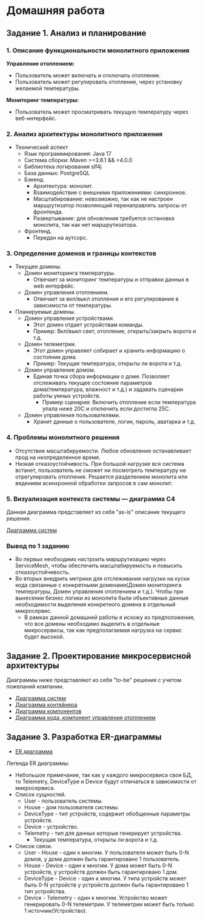 # Домашняя работа

## Задание 1. Анализ и планирование

### 1. Описание функциональности монолитного приложения

**Управление отоплением:**

- Пользователь может включать и отключать отопление.
- Пользователь может регулировать отопление, через установку желаемой температуры.

**Мониторинг температуры:**

- Пользователь может просматривать текущую температуру через веб-интерфейс.

### 2. Анализ архитектуры монолитного приложения

- Технический аспект
  - Язык программирования: Java 17
  - Система сборки: Maven >=3.8.1 && <4.0.0
  - Библиотека логирования slf4j
  - База данных: PostgreSQL
  - Бэкенд.
    - Архитектура: монолит.
    - Взаимодействие с внешними приложениями: синхронное.
    - Масштабирование: невозможно, так как не настроен маршрутизатор позволяющий перенаправлять запросы от фронтенда.
    - Развертывание: для обновления требуется остановка монолита, так как нет маршрутизатора.
  - Фронтенд.
    - Передан на аутсорс.

### 3. Определение доменов и границы контекстов

- Текущее домены.
  - Домен мониторинга температуры.
    - Отвечает за мониторинг температуры и отправки данных в web интерфейс.
  - Домен управления отоплением.
    - Отвечает за вкл/выкл отопления и его регулирование в зависимости от температуры.
- Планируемые домены.
  - Домен управления устройствами.
    - Этот домен отдает устройствам команды.
    - Пример: Вкл/выкл свет, отопление, открыть/закрыть ворота и т.д.
  - Домен телеметрии.
    - Этот домен управляет собирает и хранить информацию о состоянии дома.
    - Пример: Текущая температура, открыты ли ворота и т.д.
  - Домен управление домом.
    - Единая точка сбора информации о доме. Позволяет отслеживать текущее состояние параметров дома(температура, влажност и т.д.) и задавать сценарии работы умных устройств.
      - Пример сценария: Включить отопление если температура упала ниже 20C и отключить если достигла 25С.
  - Домен управления пользователями.
    - Хранит данные о пользователе, логин, пароль, аватарка и т.д.

### 4. Проблемы монолитного решения

- Отсутствие масштабируемости. Любое обновление останавливает прод на неопределенное время.
- Низкая отказоустойчивость. При большой нагрузке вся система встанет, пользователь не сможет ни посмотреть температуру не отрегулировать отопление. Решается разделением монолита или ведением асинхронной обработки запросов в сам монолит.

### 5. Визуализация контекста системы — диаграмма С4

Данная диаграмма представляет из себя "as-is" описание текущего решения.

[Диаграмма систем](./docs/context_as_is.plantuml)

### Вывод по 1 заданию

- Во первых необходимо настроить маршрутизацию через ServiceMesh, чтобы обеспечить масштабируемость и повысить отказоустойчивость.
- Во вторых внедрить метрики для отслеживания нагрузки на куски кода связанные с конкретными доменами(Домен мониторинга температуры, Домен управления отоплением и т.д.). Чтобы при вынесении бизнес логики из монолита были объективные данные необходимости выделения конкретного домена в отдельный микросервис.
  - В рамках данной домашней работы я исхожу из предположения, что все домены необходимо выделить в отдельные микросервисы, так как предполагаемая нагрузка на сервис будет высокой.

## Задание 2. Проектирование микросервисной архитектуры

Диаграммы ниже представляют из себя "to-be" решения с учетом пожеланий компании.

- [Диаграмма систем](./docs/context_to_be.plantuml)
- [Диаграмма контейнера](./docs/container_to_be.plantuml)
- [Диаграмма компонентов](./docs/component_to_be.plantuml)
- [Диаграмма кода, компонент управления отоплением](./docs/code_heat_manager_to_be.plantuml)

## Задание 3. Разработка ER-диаграммы

- [ER диаграмма](./docs/er_diagram_to_be.plantuml)

Легенда ER диаграммы:

- Небольшое примечание, так как у каждого микросервиса своя БД, то Telemetry, DeviceType и Device будут отличаться в зависимости от микросервиса.
- Список сущностей.
  - User - пользователь системы.
  - House - дом пользователя системы.
  - DeviceType - тип устройств, содержит обобщенные параметры устройств.
  - Device - устройство.
  - Telemetry - тип для данных которые генерирует устройства.
    - Текущая температура, открыты ли ворота и т.д.
- Список связи.
  - User - House - один к многим. У пользователя может быть 0-N домов, у дома должен быть гарантировано 1 пользователь.
  - House - Device - один к многим. У дома может быть 0-N устройств, у устройств должен быть гарантировано 1 дом.
  - DeviceType - Device - один к многим. У типа устройств может быть 0-N устройств у устройств должен быть гарантировано 1 тип устройства.
  - Device - Telemetry - один к многим. Устройство может генерировать 0-N телеметрии. У телеметрии может быть только 1 источник(Устройство).
